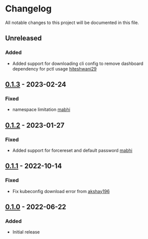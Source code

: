 # Changelog

All notable changes to this project will be documented in this file.

## Unreleased
### Added
-  Added support for downloading cli config to remove dashboard dependency for pctl usage [hiteshwani29](https://github.com/hiteshwani29)

## [0.1.3] - 2023-02-24
### Fixed
- namespace limitation [mabhi](https://github.com/mabhi)

## [0.1.2] - 2023-01-27

### Fixed
- Added support for forcereset and default password [mabhi](https://github.com/mabhi)

## [0.1.1] - 2022-10-14
### Fixed
- Fix kubeconfig download error from [akshay196](https://github.com/akshay196)

## [0.1.0] - 2022-06-22
### Added
- Initial release

[Unreleased]: https://github.com/paralus/cli/compare/v0.1.3...HEAD
[0.1.3]: https://github.com/paralus/cli/compare/v0.1.2...v0.1.3
[0.1.2]: https://github.com/paralus/cli/compare/v0.1.1...v0.1.2
[0.1.1]: https://github.com/paralus/cli/compare/v0.1.0...v0.1.1
[0.1.0]: https://github.com/paralus/cli/releases/tag/v0.1.0
